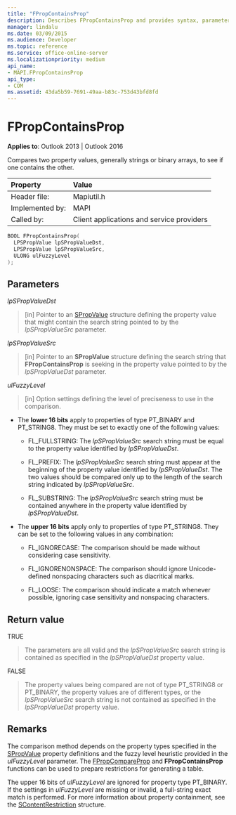 ```yaml
---
title: "FPropContainsProp"
description: Describes FPropContainsProp and provides syntax, parameters, and return value.
manager: lindalu
ms.date: 03/09/2015
ms.audience: Developer
ms.topic: reference
ms.service: office-online-server
ms.localizationpriority: medium
api_name:
- MAPI.FPropContainsProp
api_type:
- COM
ms.assetid: 43da5b59-7691-49aa-b83c-753d43bfd8fd
---
```


# FPropContainsProp

**Applies to**: Outlook 2013 | Outlook 2016 
  
Compares two property values, generally strings or binary arrays, to see if one contains the other. 
  
|Property|Value|
|:-----|:-----|
|Header file:  <br/> |Mapiutil.h  <br/> |
|Implemented by:  <br/> |MAPI  <br/> |
|Called by:  <br/> |Client applications and service providers  <br/> |
   
```cpp
BOOL FPropContainsProp(
  LPSPropValue lpSPropValueDst,
  LPSPropValue lpSPropValueSrc,
  ULONG ulFuzzyLevel
);
```

## Parameters

_lpSPropValueDst_
  
> [in] Pointer to an [SPropValue](spropvalue.md) structure defining the property value that might contain the search string pointed to by the  _lpSPropValueSrc_ parameter. 
    
_lpSPropValueSrc_
  
> [in] Pointer to an **SPropValue** structure defining the search string that **FPropContainsProp** is seeking in the property value pointed to by the  _lpSPropValueDst_ parameter. 
    
_ulFuzzyLevel_
  
> [in] Option settings defining the level of preciseness to use in the comparison. 

  - The **lower 16 bits** apply to properties of type PT_BINARY and PT_STRING8. They must be set to exactly one of the following values:
      
    - FL_FULLSTRING: The  _lpSPropValueSrc_ search string must be equal to the property value identified by  _lpSPropValueDst_.
        
    - FL_PREFIX: The  _lpSPropValueSrc_ search string must appear at the beginning of the property value identified by  _lpSPropValueDst_. The two values should be compared only up to the length of the search string indicated by  _lpSPropValueSrc_. 
        
    - FL_SUBSTRING: The  _lpSPropValueSrc_ search string must be contained anywhere in the property value identified by  _lpSPropValueDst_. 
      
  - The **upper 16 bits** apply only to properties of type PT_STRING8. They can be set to the following values in any combination:
    
    - FL_IGNORECASE: The comparison should be made without considering case sensitivity. 
        
    - FL_IGNORENONSPACE: The comparison should ignore Unicode-defined nonspacing characters such as diacritical marks. 
        
    - FL_LOOSE: The comparison should indicate a match whenever possible, ignoring case sensitivity and nonspacing characters.
    
## Return value

TRUE 
  
> The parameters are all valid and the  _lpSPropValueSrc_ search string is contained as specified in the _lpSPropValueDst_ property value. 
    
FALSE 
  
> The property values being compared are not of type PT_STRING8 or PT_BINARY, the property values are of different types, or the  _lpSPropValueSrc_ search string is not contained as specified in the _lpSPropValueDst_ property value. 
    
## Remarks

The comparison method depends on the property types specified in the [SPropValue](spropvalue.md) property definitions and the fuzzy level heuristic provided in the _ulFuzzyLevel_ parameter. The [FPropCompareProp](fpropcompareprop.md) and **FPropContainsProp** functions can be used to prepare restrictions for generating a table. 
  
The upper 16 bits of  _ulFuzzyLevel_ are ignored for property type PT_BINARY. If the settings in  _ulFuzzyLevel_ are missing or invalid, a full-string exact match is performed. For more information about property containment, see the [SContentRestriction](scontentrestriction.md) structure. 
  

